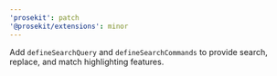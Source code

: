 ```yaml
---
'prosekit': patch
'@prosekit/extensions': minor
---
```


Add `defineSearchQuery` and `defineSearchCommands` to provide search, replace, and match highlighting features.
